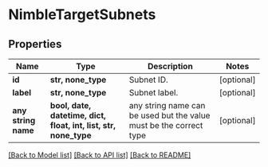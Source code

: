 # NimbleTargetSubnets


## Properties
Name | Type | Description | Notes
------------ | ------------- | ------------- | -------------
**id** | **str, none_type** | Subnet ID. | [optional] 
**label** | **str, none_type** | Subnet label. | [optional] 
**any string name** | **bool, date, datetime, dict, float, int, list, str, none_type** | any string name can be used but the value must be the correct type | [optional]

[[Back to Model list]](../README.md#documentation-for-models) [[Back to API list]](../README.md#documentation-for-api-endpoints) [[Back to README]](../README.md)


